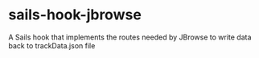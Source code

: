 # sails-hook-jbrowse
A Sails hook that implements the routes needed by JBrowse to write data back to trackData.json file

